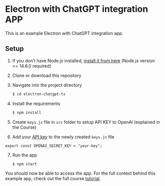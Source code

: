 # Electron with ChatGPT integration APP 

This is an example Electron with ChatGPT integration app.

## Setup

1. If you don’t have Node.js installed, [install it from here](https://nodejs.org/en/) (Node.js version >= 14.6.0 required)

2. Clone or download this repository

3. Navigate into the project directory

   ```bash
   $ cd electron-chatgpt-ts
   ```

4. Install the requirements

   ```bash
   $ npm install
   ```

5. Create  ```keys.js``` file in ```src``` folder to setup API KEY to OpenAI (explained in the Course)

6. Add your [API key](https://platform.openai.com/account/api-keys) to the newly created `keys.js` file

```export const OPENAI_SECRET_KEY = "your-key";```

7. Run the app

   ```bash
   $ npm start
   ```

You should now be able to access the app. For the full context behind this example app, check out the full course [tutorial](https://academy.eincode.com).
